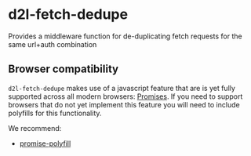 # d2l-fetch-dedupe
Provides a middleware function for de-duplicating fetch requests for the same url+auth combination

## Browser compatibility

`d2l-fetch-dedupe` makes use of a javascript feature that are is yet fully supported across all modern browsers: [Promises](https://developer.mozilla.org/en/docs/Web/JavaScript/Reference/Global_Objects/Promise). If you need to support browsers that do not yet implement this feature you will need to include polyfills for this functionality.

We recommend:

* [promise-polyfill](https://github.com/PolymerLabs/promise-polyfill/)
